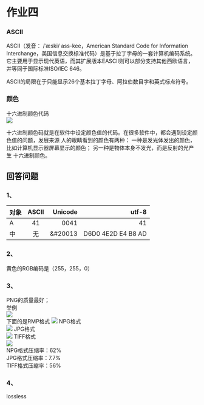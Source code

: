 # 作业四
### ASCII   
ASCII（发音： /ˈæski/ ass-kee，American Standard Code for Information Interchange，美国信息交换标准代码）是基于拉丁字母的一套计算机编码系统。它主要用于显示现代英语，而其扩展版本EASCII则可以部分支持其他西欧语言，并等同于国际标准ISO/IEC 646。   
   
ASCII的局限在于只能显示26个基本拉丁字母、阿拉伯数目字和英式标点符号。    
### 颜色   
十六进制颜色代码      
![](https://gss3.bdstatic.com/7Po3dSag_xI4khGkpoWK1HF6hhy/baike/w%3D268%3Bg%3D0/sign=559594166e224f4a5799741531ccf76f/c83d70cf3bc79f3d1fb20600b9a1cd11728b29ab.jpg)  

十六进制颜色码就是在软件中设定颜色值的代码。在很多软件中，都会遇到设定颜色值的问题，发展来源 人的眼睛看到的颜色有两种： 一种是发光体发出的颜色，比如计算机显示器屏幕显示的颜色； 另一种是物体本身不发光，而是反射的光产生 十六进制颜色。

## 回答问题

### 1、    
对象|ASCII|Unicode|utf-8
---|:--:|---:|---:
A|41|0041|41
中|无|&#20013|D6D0 4E2D E4 B8 AD
     
### 2、   
黄色的RGB编码是（255，255，0）     
### 3、    
PNG的质量最好；   
举例    
![](https://ss0.bdstatic.com/70cFuHSh_Q1YnxGkpoWK1HF6hhy/it/u=3944894063,2090369133&fm=26&gp=0.jpg)      
下面的是RMP格式
![](http://a3.qpic.cn/psb?/V12RJg2C0qahST/mrQuFjlhyzcZBagdwLrbRbrD1gnqerz9QM2mSFJ2Iig!/c/dDYBAAAAAAAA&ek=1&kp=1&pt=0&bo=kgHCAQAAAAADF2I!&tl=1&vuin=1422981579&tm=1539486000&sce=60-2-2&rf=0-0)
NPG格式     
![](http://a3.qpic.cn/psb?/V12RJg2C0qahST/4nWKbpj.hz2*OMd6ym7Bz811wOcnjD2TSr*gsvd1Dv0!/c/dFoAAAAAAAAA&ek=1&kp=1&pt=0&bo=gwGqAQAAAAADFxs!&tl=1&vuin=1422981579&tm=1539486000&sce=60-2-2&rf=0-0)
JPG格式     
![](http://m.qpic.cn/psb?/V12RJg2C0qahST/yHiZ4E*kU5pfRW0YDi58oUIdYoA8*rklWXok1jkxB30!/b/dDUBAAAAAAAA&bo=iwGvAQAAAAADBwY!&rf=viewer_4)
TIFF格式    
![](http://a4.qpic.cn/psb?/V12RJg2C0qahST/e1Suq1DHWClop8A.zriICfK.R9XlU4Zozbd0xpwaZa0!/c/dPMAAAAAAAAA&ek=1&kp=1&pt=0&bo=fwGnAQAAAAADF.o!&tl=1&vuin=1422981579&tm=1539486000&sce=60-2-2&rf=0-0)     
NPG格式压缩率：62%    
JPG格式压缩率：7.7%     
TIFF格式压缩率：56%    

### 4、  
lossless